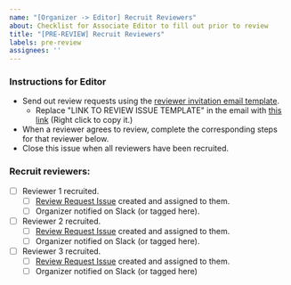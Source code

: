 ```yaml
---
name: "[Organizer -> Editor] Recruit Reviewers"
about: Checklist for Associate Editor to fill out prior to review
title: "[PRE-REVIEW] Recruit Reviewers"
labels: pre-review
assignees: ''
---
```


<!--
## DO NOT EDIT THIS FILE OUTSIDE OF THE journalovi/jovi-workflows REPOSITORY
##
## This file is automatically updated in all repositories within the journalovi
## Github organization whenever the version in journalovi/jovi-workflows is
## changed, so any other edits will be overwritten. To update this file, make
## a commit or pull request at https://github.com/journalovi/jovi-workflows
-->

### Instructions for Editor
- Send out review requests using the [reviewer invitation email template](https://docs.google.com/document/d/15ttXvQg7g5JEk2Yzfd9eXSN6oIpc_A61qbuwygthuG0/edit?usp=sharing).
  - Replace "LINK TO REVIEW ISSUE TEMPLATE" in the email with [this link](new?assignees=&labels=review&projects=&template=00_reviewer-review.yml&title=%5BREVIEW%5D+%3Ctitle%3E) (Right click to copy it.)
- When a reviewer agrees to review, complete the corresponding steps for that reviewer below.
- Close this issue when all reviewers have been recruited.

### Recruit reviewers:
- [ ] Reviewer 1 recruited.
  - [ ] [Review Request Issue](new?assignees=&labels=pre-review&projects=&template=20_editor_reviewer-write_review.md&title=%5BPRE-REVIEW%5D+Review+Request) created and assigned to them.
  - [ ] Organizer notified on Slack (or tagged here).
- [ ] Reviewer 2 recruited.
  - [ ] [Review Request Issue](new?assignees=&labels=pre-review&projects=&template=20_editor_reviewer-write_review.md&title=%5BPRE-REVIEW%5D+Review+Request) created and assigned to them.
  - [ ] Organizer notified on Slack (or tagged here).
- [ ] Reviewer 3 recruited.
  - [ ] [Review Request Issue](new?assignees=&labels=pre-review&projects=&template=20_editor_reviewer-write_review.md&title=%5BPRE-REVIEW%5D+Review+Request) created and assigned to them.
  - [ ] Organizer notified on Slack (or tagged here)
